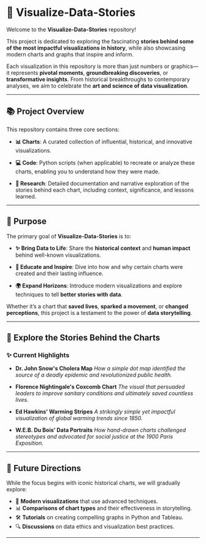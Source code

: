 
# **🌟 Visualize-Data-Stories**
Welcome to the **Visualize-Data-Stories** repository!

This project is dedicated to exploring the fascinating **stories behind some of the most impactful visualizations in history**, while also showcasing modern charts and graphs that inspire and inform.

Each visualization in this repository is more than just numbers or graphics—it represents **pivotal moments**, **groundbreaking discoveries**, or **transformative insights**. From historical breakthroughs to contemporary analyses, we aim to celebrate the **art and science of data visualization**.

---

## **📚 Project Overview**

This repository contains three core sections:

- **📊 Charts**:
   A curated collection of influential, historical, and innovative visualizations.

- **💻 Code**:
   Python scripts (when applicable) to recreate or analyze these charts, enabling you to understand how they were made.

- **📝 Research**:
   Detailed documentation and narrative exploration of the stories behind each chart, including context, significance, and lessons learned.

---

## **🎯 Purpose**

The primary goal of **Visualize-Data-Stories** is to:

- **✨ Bring Data to Life**:
   Share the **historical context** and **human impact** behind well-known visualizations.

- **📖 Educate and Inspire**:
   Dive into how and why certain charts were created and their lasting influence.

- **🌍 Expand Horizons**:
   Introduce modern visualizations and explore techniques to tell **better stories with data**.

Whether it’s a chart that **saved lives**, **sparked a movement**, or **changed perceptions**, this project is a testament to the power of **data storytelling**.

---

## **📖 Explore the Stories Behind the Charts**

### **✨ Current Highlights**

- **Dr. John Snow's Cholera Map**
   *How a simple dot map identified the source of a deadly epidemic and revolutionized public health.*

- **Florence Nightingale's Coxcomb Chart**
   *The visual that persuaded leaders to improve sanitary conditions and ultimately saved countless lives.*

- **Ed Hawkins' Warming Stripes**
   *A strikingly simple yet impactful visualization of global warming trends since 1850.*

- **W.E.B. Du Bois’ Data Portraits**
   *How hand-drawn charts challenged stereotypes and advocated for social justice at the 1900 Paris Exposition.*

---

## **🚀 Future Directions**

While the focus begins with iconic historical charts, we will gradually explore:

- 🌟 **Modern visualizations** that use advanced techniques.
- 📊 **Comparisons of chart types** and their effectiveness in storytelling.
- 🛠️ **Tutorials** on creating compelling graphs in Python and Tableau.
- 🔍 **Discussions** on data ethics and visualization best practices.

---
